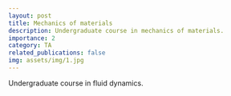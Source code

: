 ```yaml
---
layout: post
title: Mechanics of materials
description: Undergraduate course in mechanics of materials.
importance: 2
category: TA
related_publications: false
img: assets/img/1.jpg
---
```


Undergraduate course in fluid dynamics.
